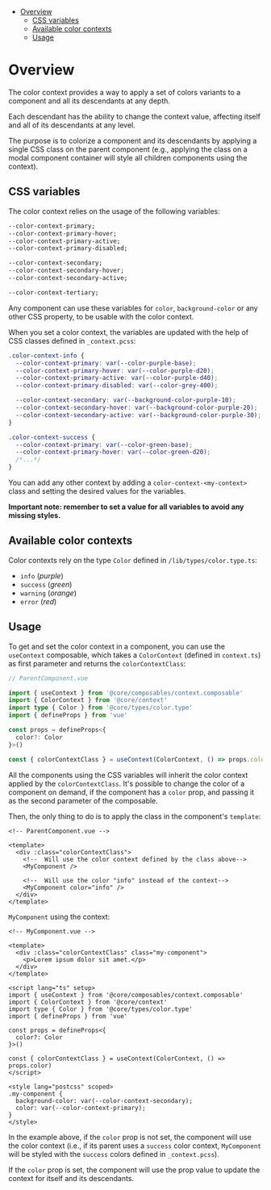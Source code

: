 <!-- TOC -->

- [Overview](#overview)
  - [CSS variables](#css-variables)
  - [Available color contexts](#available-color-contexts)
  - [Usage](#usage)
  <!-- TOC -->

# Overview

The color context provides a way to apply a set of colors variants to a component and all its descendants at any depth.

Each descendant has the ability to change the context value, affecting itself and all of its descendants at any level.

The purpose is to colorize a component and its descendants by applying a single CSS class on the parent component (e.g., applying the class on a modal component container will style all children components using the context).

## CSS variables

The color context relies on the usage of the following variables:

```css
--color-context-primary;
--color-context-primary-hover;
--color-context-primary-active;
--color-context-primary-disabled;

--color-context-secondary;
--color-context-secondary-hover;
--color-context-secondary-active;

--color-context-tertiary;
```

Any component can use these variables for `color`, `background-color` or any other CSS property, to be usable with the color context.

When you set a color context, the variables are updated with the help of CSS classes defined in `_context.pcss`:

```css
.color-context-info {
  --color-context-primary: var(--color-purple-base);
  --color-context-primary-hover: var(--color-purple-d20);
  --color-context-primary-active: var(--color-purple-d40);
  --color-context-primary-disabled: var(--color-grey-400);

  --color-context-secondary: var(--background-color-purple-10);
  --color-context-secondary-hover: var(--background-color-purple-20);
  --color-context-secondary-active: var(--background-color-purple-30);
}

.color-context-success {
  --color-context-primary: var(--color-green-base);
  --color-context-primary-hover: var(--color-green-d20);
  /*...*/
}
```

You can add any other context by adding a `color-context-<my-context>` class and setting the desired values for the variables.

**Important note: remember to set a value for all variables to avoid any missing styles.**

## Available color contexts

Color contexts rely on the type `Color` defined in `/lib/types/color.type.ts`:

- `info` (_purple_)
- `success` (_green_)
- `warning` (_orange_)
- `error` (_red_)

## Usage

To get and set the color context in a component, you can use the `useContext` composable, which takes a `ColorContext` (defined in `context.ts`) as first parameter and returns the `colorContextClass`:

```ts
// ParentComponent.vue

import { useContext } from '@core/composables/context.composable'
import { ColorContext } from '@core/context'
import type { Color } from '@core/types/color.type'
import { defineProps } from 'vue'

const props = defineProps<{
  color?: Color
}>()

const { colorContextClass } = useContext(ColorContext, () => props.color)
```

All the components using the CSS variables will inherit the color context applied by the `colorContextClass`.
It's possible to change the color of a component on demand, if the component has a `color` prop, and passing it as the second parameter of the composable.

Then, the only thing to do is to apply the class in the component's `template`:

```vue
<!-- ParentComponent.vue -->

<template>
  <div :class="colorContextClass">
    <!--  Will use the color context defined by the class above-->
    <MyComponent />

    <!--  Will use the color "info" instead of the context-->
    <MyComponent color="info" />
  </div>
</template>
```

`MyComponent` using the context:

```vue
<!-- MyComponent.vue -->

<template>
  <div :class="colorContextClass" class="my-component">
    <p>Lorem ipsum dolor sit amet.</p>
  </div>
</template>

<script lang="ts" setup>
import { useContext } from '@core/composables/context.composable'
import { ColorContext } from '@core/context'
import type { Color } from '@core/types/color.type'
import { defineProps } from 'vue'

const props = defineProps<{
  color?: Color
}>()

const { colorContextClass } = useContext(ColorContext, () => props.color)
</script>

<style lang="postcss" scoped>
.my-component {
  background-color: var(--color-context-secondary);
  color: var(--color-context-primary);
}
</style>
```

In the example above, if the `color` prop is not set, the component will use the color context (i.e., if its parent uses a `success` color context, `MyComponent` will be styled with the `success` colors defined in `_context.pcss`).

If the `color` prop is set, the component will use the prop value to update the context for itself and its descendants.
